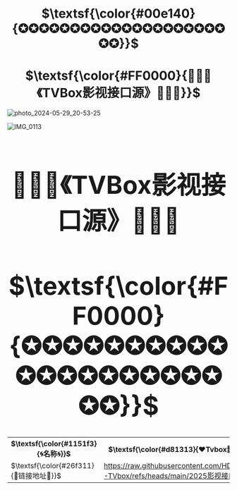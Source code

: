 <h1 align="center">$\textsf{\color{#00e140}{✪✪✪✪✪✪✪✪✪✪✪✪✪✪✪✪✪✪✪✪✪✪}}$</h1>

<h1 align="center">$\textsf{\color{#FF0000}{📡✨🌟《TVBox影视接口源》🌟💫📡}}$</h1>


![photo_2024-05-29_20-53-25](https://github.com/alantang1977/pg/assets/107459091/7520d9d9-e4ba-472a-8a73-21fd5ad693e5)

![IMG_0113](https://github.com/alantang1977/pg/assets/107459091/a69f166c-07c8-4159-b442-bcf93983938c)

<h1 align="center"$\textsf{\color{#d81313}{🌀名称🌀}}$</h1>

<table>
  <colgroup>
    <col style="width: 20%;">
    <col style="width: 60%;">
    <col style="width: 20%;">
  </colgroup>
  <tr>
    <th>$\textsf{\color{#1151f3}{🌀名称🌀}}$</th>
    <th>$\textsf{\color{#d81313}{❤️Tvbox影视接口❤️}}$</th>
    <th>$\textsf{\color{#26f311}{快速复制}}$
</th>
  </tr>
  <tr>
    <td>$\textsf{\color{#26f311}{🔰链接地址🔰}}$</td>
    <td><a href="https://raw.githubusercontent.com/HD66781/IPTV-TVbox/refs/heads/main/2025影视接口.json">https://raw.githubusercontent.com/HD66781/IPTV-TVbox/refs/heads/main/2025影视接口.json</a></td>
    <td><button class="button" onclick="copyToClipboard('https://raw.githubusercontent.com/HD66781/IPTV-TVbox/refs/heads/main/2025影视接口.json')">$\textsf{\color{#26f311}{快速复制}}$</button></td>
  </tr>
     



  

<h1 align="center">📡✨🌟《TVBox影视接口源》🌟💫📡</h1>
<h1 align="center">$\textsf{\color{#FF0000}{✪✪✪✪✪✪✪✪✪✪✪✪✪✪✪✪✪✪✪✪✪✪}}$</h1>
